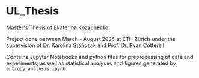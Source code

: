 # UL_Thesis
Master's Thesis of Ekaterina Kozachenko

Project done between March - August 2025 at ETH Zürich under the supervision of Dr. Karolina Stańczak and Prof. Dr. Ryan Cotterell

Contains Jupyter Notebooks and python files for preprocessing of data and experiments, as well as statistical analyses and figures generated by `entropy_analysis.ipynb`